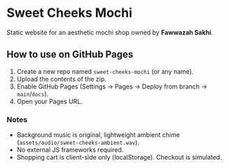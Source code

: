 # Sweet Cheeks Mochi
Static website for an aesthetic mochi shop owned by **Fawwazah Sakhi**.

## How to use on GitHub Pages
1. Create a new repo named `sweet-cheeks-mochi` (or any name).
2. Upload the contents of the zip.
3. Enable GitHub Pages (Settings → Pages → Deploy from branch → `main`/`docs`).
4. Open your Pages URL.

### Notes
- Background music is original, lightweight ambient chime (`assets/audio/sweet-cheeks-ambient.wav`).
- No external JS frameworks required.
- Shopping cart is client-side only (localStorage). Checkout is simulated.
